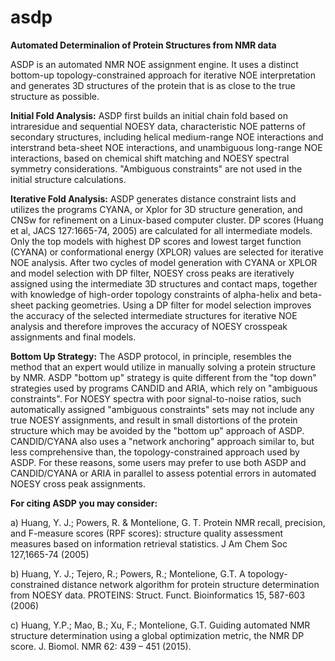 # asdp
**Automated Determinalion of Protein Structures from NMR data**

ASDP is an automated NMR NOE assignment engine. It uses a distinct bottom-up topology-constrained approach for iterative NOE interpretation and generates 3D structures of the protein that is as close to the true structure as possible.

**Initial Fold Analysis:**
ASDP first builds an initial chain fold based on intraresidue and sequential NOESY data, characteristic NOE patterns of secondary structures, including helical medium-range NOE interactions and interstrand beta-sheet NOE interactions, and unambiguous long-range NOE interactions, based on chemical shift matching and NOESY spectral symmetry considerations. "Ambiguous constraints" are not used in the initial structure calculations.

**Iterative Fold Analysis:**
ASDP generates distance constraint lists and utilizes the programs CYANA, or Xplor for 3D structure generation, and CNSw for refinement on a Linux-based computer cluster. DP scores (Huang et al, JACS 127:1665-74, 2005) are calculated for all intermediate models. Only the top models with highest DP scores and lowest target function (CYANA) or conformational energy (XPLOR) values are selected for iterative NOE analysis. After two cycles of model generation with CYANA or XPLOR and model selection with DP filter, NOESY cross peaks are iteratively assigned using the intermediate 3D structures and contact maps, together with knowledge of high-order topology constraints of alpha-helix and beta-sheet packing geometries. Using a DP filter for model selection improves the accuracy of the selected intermediate structures for iterative NOE analysis and therefore improves the accuracy of NOESY crosspeak assignments and final models.

**Bottom Up Strategy:** 
The ASDP protocol, in principle, resembles the method that an expert would utilize in manually solving a protein structure by NMR. ASDP "bottom up" strategy is quite different from the "top down" strategies used by programs CANDID and ARIA, which rely on "ambiguous constraints". For NOESY spectra with poor signal-to-noise ratios, such automatically assigned "ambiguous constraints" sets may not include any true NOESY assignments, and result in small distortions of the protein structure which may be avoided by the "bottom up" approach of ASDP. CANDID/CYANA also uses a "network anchoring" approach similar to, but less comprehensive than, the topology-constrained approach used by ASDP. For these reasons, some users may prefer to use both ASDP and CANDID/CYANA or ARIA in parallel to assess potential errors in automated NOESY cross peak assignments.

**For citing ASDP you may consider:**

a) Huang, Y. J.; Powers, R. & Montelione, G. T. Protein NMR recall, precision, and F-measure scores (RPF scores): structure quality assessment measures based on information retrieval statistics. J Am Chem Soc 127,1665-74 (2005)

b) Huang, Y. J.; Tejero, R.; Powers, R.; Montelione, G.T. A topology-constrained distance network algorithm for protein structure determination from NOESY data. PROTEINS: Struct. Funct. Bioinformatics 15, 587-603 (2006)

c) Huang, Y.P.; Mao, B.; Xu, F.; Montelione, G.T. Guiding automated NMR structure determination using a global optimization metric, the NMR DP score. J. Biomol. NMR 62: 439 – 451 (2015).
